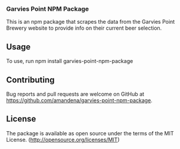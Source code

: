 ### Garvies Point NPM Package

This is an npm package that scrapes the data from the Garvies Point Brewery website to provide info on their current beer selection.

## Usage

To use, run npm install garvies-point-npm-package

## Contributing

Bug reports and pull requests are welcome on GitHub at https://github.com/amandena/garvies-point-npm-package.

## License

The package is available as open source under the terms of the MIT License. (http://opensource.org/licenses/MIT)
